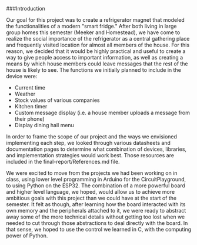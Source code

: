 ###Introduction

Our goal for this project was to create a refrigerator magnet that modeled the functionalities of a
modern "smart fridge."  After both living in large group homes this semester (Meeker and Homestead), we have come to realize the social importance of the refrigerator as a central gathering place and frequently visited location for almost all members of the house.  For this reason, we decided that it would be highly practical and useful to create a way to give people access to important information, as well as creating a means by which house members could leave messages that the rest of the house is likely to see.  The functions we initially planned to include in the device were:

+ Current time
+ Weather
+ Stock values of various companies
+ Kitchen timer
+ Custom message display (i.e. a house member uploads a message from their phone)
+ Display dining hall menu

In order to frame the scope of our project and the ways we envisioned implementing each step, we looked
through various datasheets and documentation pages to determine what combination of devices, libraries, and implementation strategies would work best.  Those resources are included in the final-report/References.md file.

We were excited to move from the projects we had been working on in class, using lower level
programming in Arduino for the CircuitPlayground, to using Python on the ESP32.  The combination of a more powerful board and higher level language, we hoped, would allow us to achieve more ambitious goals with this project than we could have at the start of the semester.  It felt as though, after learning how the board interacted with its own memory and the peripherals attached to it, we were ready to abstract away some of the more technical details without getting too lost when we needed to cut through those abstractions to deal directly with the board.  In that sense, we hoped to use the control we learned in C, with the computing power of Python.
